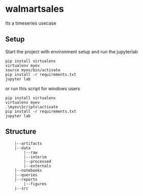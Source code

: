 # walmartsales

Its a timeseries usecase

## Setup

Start the project with environment setup and run the jupyterlab

```
pip install virtualenv
virtualenv myev
source myev/bin/activate
pip install -r requirements.txt
jupyter lab
```
or run this script for windows users
```
pip install virtualenv
virtualenv myev
.\myev\Scripts\activate
pip install -r requirements.txt
jupyter lab
```

## Structure

```
    |--artifacts
    |--data
        |--raw
        |--interim
        |--processed
        |--externals
    |--notebooks
    |--queries
    |--reports
        |--figures
    |--src
```


